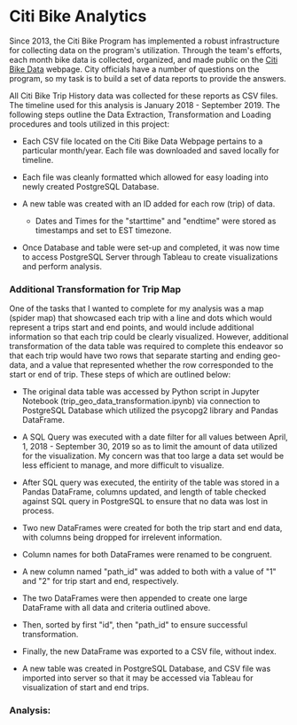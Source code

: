 # Citi Bike Analytics
Since 2013, the Citi Bike Program has implemented a robust infrastructure for collecting data on the program's utilization. Through the team's efforts, each month bike data is collected, organized, and made public on the [Citi Bike Data](https://www.citibikenyc.com/system-data) webpage. City officials have a number of questions on the program, so my task is to build a set of data reports to provide the answers.

All Citi Bike Trip History data was collected for these reports as CSV files. The timeline used for this analysis is January 2018 - September 2019. The following steps outline the Data Extraction, Transformation and Loading procedures and tools utilized in this project:

* Each CSV file located on the Citi Bike Data Webpage pertains to a particular month/year. Each file was downloaded and saved locally for timeline.

* Each file was cleanly formatted which allowed for easy loading into newly created PostgreSQL Database. 

* A new table was created with an ID added for each row (trip) of data.
      
    * Dates and Times for the "starttime" and "endtime" were stored as timestamps and set to EST timezone.

* Once Database and table were set-up and completed, it was now time to access PostgreSQL Server through Tableau to create visualizations and perform analysis.

### Additional Transformation for Trip Map
One of the tasks that I wanted to complete for my analysis was a map (spider map) that showcased each trip with a line and dots which would represent a trips start and end points, and would include additional information so that each trip could be clearly visualized. However, additional transformation of the data table was required to complete this endeavor so that each trip would have two rows that separate starting and ending geo-data, and a value that represented whether the row corresponded to the start or end of trip. These steps of which are outlined below:

* The original data table was accessed by Python script in Jupyter Notebook (trip_geo_data_transformation.ipynb) via connection to PostgreSQL Database which utilized the psycopg2 library and Pandas DataFrame.

* A SQL Query was executed with a date filter for all values between April, 1, 2018 - September 30, 2019 so as to limit the amount of data utilized for the visualization. My concern was that too large a data set would be less efficient to manage, and more difficult to visualize.

* After SQL query was executed, the entirity of the table was stored in a Pandas DataFrame, columns updated, and length of table checked against SQL query in PostgreSQL to ensure that no data was lost in process.

* Two new DataFrames were created for both the trip start and end data, with columns being dropped for irrelevent information.

* Column names for both DataFrames were renamed to be congruent.

* A new column named "path_id" was added to both with a value of "1" and "2" for trip start and end, respectively.

* The two DataFrames were then appended to create one large DataFrame with all data and criteria outlined above.

* Then, sorted by first "id", then "path_id" to ensure successful transformation.

* Finally, the new DataFrame was exported to a CSV file, without index.

* A new table was created in PostgreSQL Database, and CSV file was imported into server so that it may be accessed via Tableau for visualization of start and end trips.

### Analysis:
